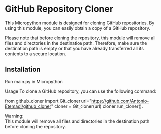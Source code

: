 # GitHub Repository Cloner

This Micropython module is designed for cloning GitHub repositories. By using this module, you can easily obtain a copy of a GitHub repository.

Please note that before cloning the repository, this module will remove all files and directories in the destination path. Therefore, make sure the destination path is empty or that you have already transferred all its contents to a secure location.

## Installation

Run main.py in Micropython 


Usage
To clone a GitHub repository, you can use the following command:


from github_cloner import Git_cloner
url="https://github.com/Antonio-Etemadi/github_cloner"
cloner = Git_cloner(url)
cloner.run_cloner().

Warning:            
This module will remove all files and directories in the destination path before cloning the repository.

